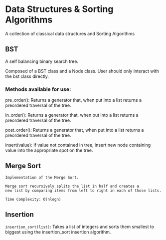 # Data Structures & Sorting Algorithms
A collection of classical data structures and Sorting Algorithms

## BST
A self balancing binary search tree.

Composed of a BST class and a Node class.
User should only interact with the bst class directly.

### Methods available for use:

pre_order():
    Returns a generator that, when put into a list returns a preordered
    traversal of the tree.

in_order():
    Returns a generator that, when put into a list returns a preordered
    traversal of the tree.


post_order():
    Returns a generator that, when put into a list returns a preordered
    traversal of the tree.

insert(value):
    If value not contained in tree, insert new node containing value
    into the appropriate spot on the tree.

## Merge Sort
    Implementation of the Merge Sort.

    Merge sort recursively splits the list in half and creates a 
    new list by comparing items from left to right in each of those lists.

    Time Complexity: O(nlogn)

## Insertion

`insertion_sort(list)`:
    Takes a list of integers and sorts them smallest to biggest using the insertion_sort
    insertion algorithm.
